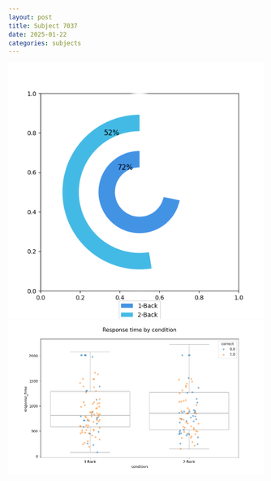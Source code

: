 ```yaml
---
layout: post
title: Subject 7037
date: 2025-01-22
categories: subjects
---
```


![](data/7037/run-5/7037_accuracy_by_condition.png)
![](data/7037/run-5/7037_response_time_by_condition.png)

